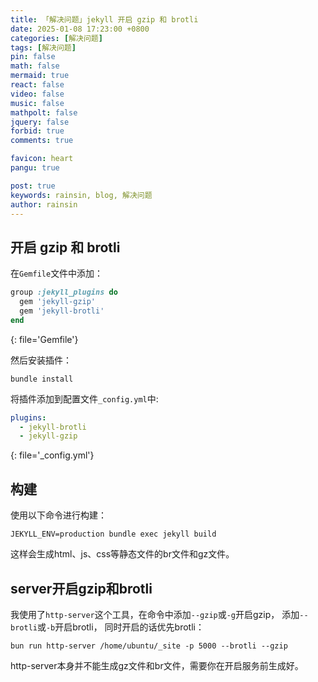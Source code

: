 ```yaml
---
title: 「解决问题」jekyll 开启 gzip 和 brotli
date: 2025-01-08 17:23:00 +0800
categories: [解决问题]
tags: [解决问题]
pin: false
math: false
mermaid: true
react: false
video: false
music: false
mathpolt: false
jquery: false
forbid: true
comments: true

favicon: heart
pangu: true

post: true
keywords: rainsin, blog, 解决问题
author: rainsin
---
```


## 开启 gzip 和 brotli

在`Gemfile`文件中添加：

```ruby
group :jekyll_plugins do
  gem 'jekyll-gzip'
  gem 'jekyll-brotli'
end
```
{: file='Gemfile'}

然后安装插件：

```shell
bundle install
```

将插件添加到配置文件`_config.yml`中:

```yaml
plugins:
  - jekyll-brotli
  - jekyll-gzip
```
{: file='_config.yml'}

## 构建

使用以下命令进行构建：

```shell
JEKYLL_ENV=production bundle exec jekyll build
```

这样会生成html、js、css等静态文件的br文件和gz文件。

## server开启gzip和brotli

我使用了`http-server`这个工具，在命令中添加`--gzip`或`-g`开启gzip， 添加`--brotli`或`-b`开启brotli， 同时开启的话优先brotli：

```shell
bun run http-server /home/ubuntu/_site -p 5000 --brotli --gzip
```

http-server本身并不能生成gz文件和br文件，需要你在开启服务前生成好。